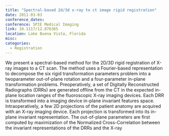 ```yaml
---
title: "Spectral-based 2d/3d x-ray to ct image rigid registration"
date: 2011-03-03
conference_dates: 
conference: SPIE Medical Imaging
link: 10.1117/12.876365
location: Lake Buena Vista, Florida
misc:  
categories: 
  - Registration
---
```

We present a spectral-based method for the 2D/3D rigid registration of X-ray images to a CT scan. The method uses a Fourier-based representation to decompose the six rigid transformation parameters problem into a twoparameter out-of-plane rotation and a four-parameter in-plane transformation problems. Preoperatively, a set of Digitally Reconstructed Radiographs (DRRs) are generated offline from the CT in the expected in-plane location ranges of the fluoroscopic X-ray imaging devices. Each DRR is transformed into a imaging device in-plane invariant features space. Intraoperatively, a few 2D projections of the patient anatomy are acquired with an X-ray imaging device. Each projection is transformed into its in-plane invariant representation. The out-of-plane parameters are first computed by maximization of the Normalized Cross-Correlation between the invariant representations of the DRRs and the X-ray
                    